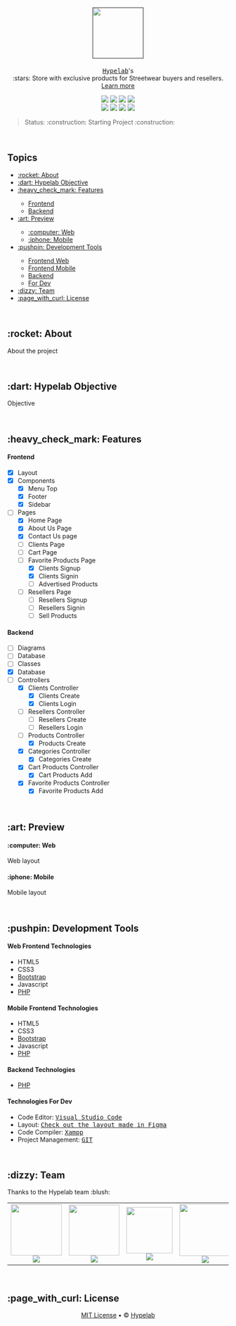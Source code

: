# <h1 align="center"><a href=""><img src="https://github.com/FelipePDS/hypelab/blob/main/github/icons/Hypelab_Logotipo_Secondary_Black.png" width=116/></a></h1>
<p align="center"><kbd><a href="">Hypelab</a></kbd>'s<br>:stars: Store with exclusive products for Streetwear buyers and resellers. <a href="#about">Learn more</a></p>

<p align="center">
  <a href="https://github.com/FelipePDS/hypelab/blob/main/LICENSE"><img src="https://img.shields.io/github/license/FelipePDS/hypelab"/></a> 
  <img src="https://img.shields.io/github/last-commit/FelipePDS/hypelab"/> 
  <img src="https://img.shields.io/snyk/vulnerabilities/github/FelipePDS/hypelab"/> 
  <img src="https://img.shields.io/appveyor/build/FelipePDS/hypelab?logo=github"/>
  <br>
  <img src="https://img.shields.io/github/contributors/FelipePDS/hypelab"/> 
  <img src="https://img.shields.io/github/issues/FelipePDS/hypelab"/> 
  <img src="https://img.shields.io/github/forks/FelipePDS/hypelab?style=social"/> 
  <img src="https://img.shields.io/github/stars/FelipePDS/hypelab?style=social"/>
</p>

<blockquote>Status: :construction: Starting Project :construction:</blockquote>
<br>

<h2>Topics</h2>
<p>
  <ul>
    <li><a href="#about">:rocket: About</a></li>
    <li><a href="#objective">:dart: Hypelab Objective</a></li>
    <li><a href="#features">:heavy_check_mark: Features</a></li>
    <ul>
      <li><a href="#frontend-feature">Frontend</a></li>
      <li><a href="#backend-feature">Backend</a></li>
    </ul>
    <li><a href="#preview">:art: Preview</a></li>
    <ul>
      <li><a href="#web-layout">:computer: Web</a></li>
      <li><a href="#mobile-layout">:iphone: Mobile</a></li>
    </ul>
    <li><a href="#development-tools">:pushpin: Development Tools</a></li>
    <ul>
      <li><a href="#web-frontend-development-tools-web">Frontend Web</a></li>
      <li><a href="#mobile-frontend-development-tools-mobile">Frontend Mobile</a></li>
      <li><a href="#backend-development-tools">Backend</a></li>
      <li><a href="#for-dev-development-tools">For Dev</a></li>
    </ul>
    <li><a href="#team">:dizzy: Team</a></li>
    <li><a href="#license">:page_with_curl: License</a></li>
  </ul>
</p>
<br>

<h2 id="about">:rocket: About</h2>
<p>About the project</p>
<br>

<h2 id="objective">:dart: Hypelab Objective</h2>
<p>Objective</p>
<br>

<h2 id="features">:heavy_check_mark: Features</h2>
<h4 id="frontend-feature">Frontend</h4>

- [x] Layout
- [x] Components
  - [x] Menu Top
  - [x] Footer
  - [x] Sidebar
- [ ] Pages
  - [x] Home Page
  - [x] About Us Page
  - [x] Contact Us page
  - [ ] Clients Page
  - [ ] Cart Page
  - [ ] Favorite Products Page
    - [x] Clients Signup
    - [x] Clients Signin
    - [ ] Advertised Products
  - [ ] Resellers Page
    - [ ] Resellers Signup
    - [ ] Resellers Signin
    - [ ] Sell Products

<h4 id="backend-feature">Backend</h4>

- [ ] Diagrams
 - [ ] Database
 - [ ] Classes
- [x] Database
- [ ] Controllers
  - [x] Clients Controller
    - [x] Clients Create
    - [x] Clients Login
  - [ ] Resellers Controller
    - [ ] Resellers Create
    - [ ] Resellers Login
  - [ ] Products Controller
    - [x] Products Create
  - [x] Categories Controller
    - [x] Categories Create
  - [x] Cart Products Controller
    - [x] Cart Products Add
  - [x] Favorite Products Controller
    - [x] Favorite Products Add

<br>

<h2 id="preview">:art: Preview</h2>
<h4 id="web-layout">:computer: Web</h4>
  <p>Web layout</p>

<h4 id="mobile-layout">:iphone: Mobile</h4>
  <p>Mobile layout</p>
<br>

<h2 id="development-tools">:pushpin: Development Tools</h2>
<h4 id="web-frontend-development-tools-web">Web Frontend Technologies</h4>
  <ul>
    <li>HTML5</li>
    <li>CSS3</li>
    <li><a href="https://getbootstrap.com/">Bootstrap</a></li>
    <li>Javascript</li>
    <li><a href="https://www.php.net/">PHP</a></li>
  </ul>
  
<h4 id="mobile-frontend-development-tools-mobile">Mobile Frontend Technologies</h4>
  <ul>
    <li>HTML5</li>
    <li>CSS3</li>
    <li><a href="https://getbootstrap.com/">Bootstrap</a></li>
    <li>Javascript</li>
    <li><a href="https://www.php.net/">PHP</a></li>
  </ul>

<h4 id="backend-development-tools">Backend Technologies</h4>
  <ul>
    <li><a href="https://www.php.net/">PHP</a></li>
  </ul>
  
<h4 id="to-dev-development-tools">Technologies For Dev</h4>
  <ul>
    <li>Code Editor: <kbd><a href="https://code.visualstudio.com/download">Visual Studio Code</a></kbd></li>
    <li>Layout: <kbd><a href="https://www.figma.com/file/9WRZvTDgfUsq6fmIxcgbhP/Hypelab?node-id=0%3A1">Check out the layout made in Figma</a></kbd></li>
    <li>Code Compiler: <kbd><a href="https://www.apachefriends.org/pt_br/index.html">Xampp</a></kbd></li>
    <li>Project Management: <kbd><a href="https://git-scm.com/">GIT</a></kbd></li>
  </ul>
<br>

<h2 id="team">:dizzy: Team</h2>
<p>Thanks to the Hypelab team :blush:</p>
<table>
  <tr align="center">
    <td><img src="https://github.com/FelipePDS/hypelab/blob/main/github/images/contributors/contributor_felipepinto.jpg" width=116/> <br> <sub><a href="https://github.com/FelipePDS"><img src="https://img.shields.io/static/v1?label=+&message=Felipe+Pinto&color=161b22&style=flat&logo=github&logoColor=white"/></a></sub></td>
    <td><img src="https://github.com/FelipePDS/hypelab/blob/main/github/images/contributors/contributor_gabrielfeitosa.jpg" width=115/> <br> <sub><a href="https://github.com/Gabrielphp"><img src="https://img.shields.io/static/v1?label=+&message=Gabriel+Feitosa&color=161b22&style=flat&logo=github&logoColor=white"/></a></sub></td>
    <td><img src="https://github.com/FelipePDS/hypelab/blob/main/github/images/contributors/contributor_gabrielfernando.jpg" width=105/> <br> <sub><a href="https://github.com/Gabriel-2470"><img src="https://img.shields.io/static/v1?label=+&message=Gabriel+Fernando&color=161b22&style=flat&logo=github&logoColor=white"/></a></sub></td>
    <td><img src="https://github.com/FelipePDS/hypelab/blob/main/github/images/contributors/contributor_giovanidosreis.jpg" width=118/> <br> <sub><a href="https://github.com/GiovaniReis157"><img src="https://img.shields.io/static/v1?label=+&message=Giovani+Dos+Reis&color=161b22&style=flat&logo=github&logoColor=white"/></a></sub></td>
    <td><img src="https://github.com/FelipePDS/hypelab/blob/main/github/images/contributors/contributor_guilhermemedeiros.jpg" width=115/> <br> <sub><a href="https://github.com/LutoBeibe"><img src="https://img.shields.io/static/v1?label=+&message=Guilherme+Medeiros&color=161b22&style=flat&logo=github&logoColor=white"/></a></sub></td>
  </tr>
</table>
<br>

<h2 id="license">:page_with_curl: License</h2>
<!--<p>Repository made by :relaxed: <a href="https://felipepds.github.io/felipepds-resume/">FelipePDS</a></p>-->
<p align="center"><a href="https://github.com/FelipePDS/hypelab/blob/main/LICENSE">MIT License</a> &bull; &copy; <a href="">Hypelab</a></p>
